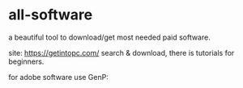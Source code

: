 # all-software
a beautiful tool to download/get most needed paid software.


site: https://getintopc.com/
search & download, there is tutorials for beginners.

for adobe software use GenP: 
